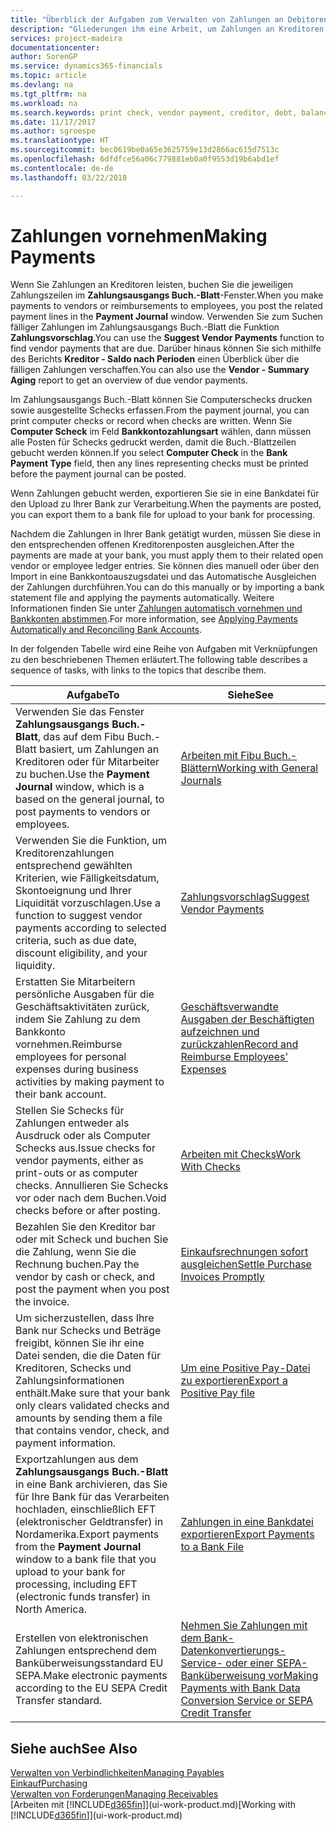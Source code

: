 ```yaml
---
title: "Überblick der Aufgaben zum Verwalten von Zahlungen an Debitoren | Microsoft Docs"
description: "Gliederungen ihm eine Arbeit, um Zahlungen an Kreditoren oder zu den Gläubigern, einschließlich Buchungszahlungszeilen und das Anzeigen einer Übersicht über den fälligen Saldo zu verwalten."
services: project-madeira
documentationcenter: 
author: SorenGP
ms.service: dynamics365-financials
ms.topic: article
ms.devlang: na
ms.tgt_pltfrm: na
ms.workload: na
ms.search.keywords: print check, vendor payment, creditor, debt, balance due, AP
ms.date: 11/17/2017
ms.author: sgroespe
ms.translationtype: HT
ms.sourcegitcommit: bec0619be0a65e3625759e13d2866ac615d7513c
ms.openlocfilehash: 6dfdfce56a06c779881eb0a0f9553d19b6abd1ef
ms.contentlocale: de-de
ms.lasthandoff: 03/22/2018

---
```

# <a name="making-payments"></a><span data-ttu-id="c6ac5-103">Zahlungen vornehmen</span><span class="sxs-lookup"><span data-stu-id="c6ac5-103">Making Payments</span></span>
<span data-ttu-id="c6ac5-104">Wenn Sie Zahlungen an Kreditoren leisten, buchen Sie die jeweiligen Zahlungszeilen im **Zahlungsausgangs Buch.-Blatt**-Fenster.</span><span class="sxs-lookup"><span data-stu-id="c6ac5-104">When you make payments to vendors or reimbursements to employees, you post the related payment lines in the **Payment Journal** window.</span></span> <span data-ttu-id="c6ac5-105">Verwenden Sie zum Suchen fälliger Zahlungen im Zahlungsausgangs Buch.-Blatt die Funktion **Zahlungsvorschlag**.</span><span class="sxs-lookup"><span data-stu-id="c6ac5-105">You can use the **Suggest Vendor Payments** function to find vendor payments that are due.</span></span> <span data-ttu-id="c6ac5-106">Darüber hinaus können Sie sich mithilfe des Berichts **Kreditor - Saldo nach Perioden** einen Überblick über die fälligen Zahlungen verschaffen.</span><span class="sxs-lookup"><span data-stu-id="c6ac5-106">You can also use the **Vendor - Summary Aging** report to get an overview of due vendor payments.</span></span>

<span data-ttu-id="c6ac5-107">Im Zahlungsausgangs Buch.-Blatt können Sie Computerschecks drucken sowie ausgestellte Schecks erfassen.</span><span class="sxs-lookup"><span data-stu-id="c6ac5-107">From the payment journal, you can print computer checks or record when checks are written.</span></span> <span data-ttu-id="c6ac5-108">Wenn Sie **Computer Scheck** im Feld **Bankkontozahlungsart** wählen, dann müssen alle Posten für Schecks gedruckt werden, damit die Buch.-Blattzeilen gebucht werden können.</span><span class="sxs-lookup"><span data-stu-id="c6ac5-108">If you select **Computer Check** in the **Bank Payment Type** field, then any lines representing checks must be printed before the payment journal can be posted.</span></span>

<span data-ttu-id="c6ac5-109">Wenn Zahlungen gebucht werden, exportieren Sie sie in eine Bankdatei für den Upload zu Ihrer Bank zur Verarbeitung.</span><span class="sxs-lookup"><span data-stu-id="c6ac5-109">When the payments are posted, you can export them to a bank file for upload to your bank for processing.</span></span>

<span data-ttu-id="c6ac5-110">Nachdem die Zahlungen in Ihrer Bank getätigt wurden, müssen Sie diese in den entsprechenden offenen Kreditorenposten ausgleichen.</span><span class="sxs-lookup"><span data-stu-id="c6ac5-110">After the payments are made at your bank, you must apply them to their related open vendor or employee ledger entries.</span></span> <span data-ttu-id="c6ac5-111">Sie können dies manuell oder über den Import in eine Bankkontoauszugsdatei und das Automatische Ausgleichen der Zahlungen durchführen.</span><span class="sxs-lookup"><span data-stu-id="c6ac5-111">You can do this manually or by importing a bank statement file and applying the payments automatically.</span></span> <span data-ttu-id="c6ac5-112">Weitere Informationen finden Sie unter [Zahlungen automatisch vornehmen und Bankkonten abstimmen](receivables-apply-payments-auto-reconcile-bank-accounts.md).</span><span class="sxs-lookup"><span data-stu-id="c6ac5-112">For more information, see [Applying Payments Automatically and Reconciling Bank Accounts](receivables-apply-payments-auto-reconcile-bank-accounts.md).</span></span>

<span data-ttu-id="c6ac5-113">In der folgenden Tabelle wird eine Reihe von Aufgaben mit Verknüpfungen zu den beschriebenen Themen erläutert.</span><span class="sxs-lookup"><span data-stu-id="c6ac5-113">The following table describes a sequence of tasks, with links to the topics that describe them.</span></span>

| <span data-ttu-id="c6ac5-114">Aufgabe</span><span class="sxs-lookup"><span data-stu-id="c6ac5-114">To</span></span> | <span data-ttu-id="c6ac5-115">Siehe</span><span class="sxs-lookup"><span data-stu-id="c6ac5-115">See</span></span> |
| --- | --- |
|<span data-ttu-id="c6ac5-116">Verwenden Sie das Fenster **Zahlungsausgangs Buch.-Blatt**, das auf dem Fibu Buch.-Blatt basiert, um Zahlungen an Kreditoren oder für Mitarbeiter zu buchen.</span><span class="sxs-lookup"><span data-stu-id="c6ac5-116">Use the **Payment Journal** window, which is a based on the general journal, to post payments to vendors or employees.</span></span>|[<span data-ttu-id="c6ac5-117">Arbeiten mit Fibu Buch.-Blättern</span><span class="sxs-lookup"><span data-stu-id="c6ac5-117">Working with General Journals</span></span>](ui-work-general-journals.md)|
| <span data-ttu-id="c6ac5-118">Verwenden Sie die Funktion, um Kreditorenzahlungen entsprechend gewählten Kriterien, wie Fälligkeitsdatum, Skontoeignung und Ihrer Liquidität vorzuschlagen.</span><span class="sxs-lookup"><span data-stu-id="c6ac5-118">Use a function to suggest vendor payments according to selected criteria, such as due date, discount eligibility, and your liquidity.</span></span> |[<span data-ttu-id="c6ac5-119">Zahlungsvorschlag</span><span class="sxs-lookup"><span data-stu-id="c6ac5-119">Suggest Vendor Payments</span></span>](payables-how-suggest-vendor-payments.md) |
|<span data-ttu-id="c6ac5-120">Erstatten Sie Mitarbeitern persönliche Ausgaben für die Geschäftsaktivitäten zurück, indem Sie Zahlung zu dem Bankkonto vornehmen.</span><span class="sxs-lookup"><span data-stu-id="c6ac5-120">Reimburse employees for personal expenses during business activities by making payment to their bank account.</span></span>|[<span data-ttu-id="c6ac5-121">Geschäftsverwandte Ausgaben der Beschäftigten aufzeichnen und zurückzahlen</span><span class="sxs-lookup"><span data-stu-id="c6ac5-121">Record and Reimburse Employees' Expenses</span></span>](finance-how-record-reimburse-employee-expenses.md)|
| <span data-ttu-id="c6ac5-122">Stellen Sie Schecks für Zahlungen entweder als Ausdruck oder als Computer Schecks aus.</span><span class="sxs-lookup"><span data-stu-id="c6ac5-122">Issue checks for vendor payments, either as print-outs or as computer checks.</span></span> <span data-ttu-id="c6ac5-123">Annullieren Sie Schecks vor oder nach dem Buchen.</span><span class="sxs-lookup"><span data-stu-id="c6ac5-123">Void checks before or after posting.</span></span> |[<span data-ttu-id="c6ac5-124">Arbeiten mit Checks</span><span class="sxs-lookup"><span data-stu-id="c6ac5-124">Work With Checks</span></span>](payables-how-work-checks.md) |
| <span data-ttu-id="c6ac5-125">Bezahlen Sie den Kreditor bar oder mit Scheck und buchen Sie die Zahlung, wenn Sie die Rechnung buchen.</span><span class="sxs-lookup"><span data-stu-id="c6ac5-125">Pay the vendor by cash or check, and post the payment when you post the invoice.</span></span> |[<span data-ttu-id="c6ac5-126">Einkaufsrechnungen sofort ausgleichen</span><span class="sxs-lookup"><span data-stu-id="c6ac5-126">Settle Purchase Invoices Promptly</span></span>](finance-how-to-settle-purchase-invoices-promptly.md) |
| <span data-ttu-id="c6ac5-127">Um sicherzustellen, dass Ihre Bank nur Schecks und Beträge freigibt, können Sie ihr eine Datei senden, die die Daten für Kreditoren, Schecks und Zahlungsinformationen enthält.</span><span class="sxs-lookup"><span data-stu-id="c6ac5-127">Make sure that your bank only clears validated checks and amounts by sending them a file that contains vendor, check, and payment information.</span></span> |[<span data-ttu-id="c6ac5-128">Um eine Positive Pay-Datei zu exportieren</span><span class="sxs-lookup"><span data-stu-id="c6ac5-128">Export a Positive Pay file</span></span>](finance-how-positive-pay.md) |
|<span data-ttu-id="c6ac5-129">Exportzahlungen aus dem **Zahlungsausgangs Buch.-Blatt** in eine Bank archivieren, das Sie für Ihre Bank für das Verarbeiten hochladen, einschließlich EFT (elektronischer Geldtransfer) in Nordamerika.</span><span class="sxs-lookup"><span data-stu-id="c6ac5-129">Export payments from the **Payment Journal** window to a bank file that you upload to your bank for processing, including EFT (electronic funds transfer) in North America.</span></span> |[<span data-ttu-id="c6ac5-130">Zahlungen in eine Bankdatei exportieren</span><span class="sxs-lookup"><span data-stu-id="c6ac5-130">Export Payments to a Bank File</span></span>](payables-how-export-payments-bank-file.md)|
|<span data-ttu-id="c6ac5-131">Erstellen von elektronischen Zahlungen entsprechend dem Banküberweisungsstandard EU SEPA.</span><span class="sxs-lookup"><span data-stu-id="c6ac5-131">Make electronic payments according to the EU SEPA Credit Transfer standard.</span></span>|[<span data-ttu-id="c6ac5-132">Nehmen Sie Zahlungen mit dem Bank-Datenkonvertierungs-Service- oder einer SEPA-Banküberweisung vor</span><span class="sxs-lookup"><span data-stu-id="c6ac5-132">Making Payments with Bank Data Conversion Service or SEPA Credit Transfer</span></span>](finance-make-payments-with-bank-data-conversion-service-or-sepa-credit-transfer.md)|    

## <a name="see-also"></a><span data-ttu-id="c6ac5-133">Siehe auch</span><span class="sxs-lookup"><span data-stu-id="c6ac5-133">See Also</span></span>
[<span data-ttu-id="c6ac5-134">Verwalten von Verbindlichkeiten</span><span class="sxs-lookup"><span data-stu-id="c6ac5-134">Managing Payables</span></span>](payables-manage-payables.md)  
[<span data-ttu-id="c6ac5-135">Einkauf</span><span class="sxs-lookup"><span data-stu-id="c6ac5-135">Purchasing</span></span>](purchasing-manage-purchasing.md)  
[<span data-ttu-id="c6ac5-136">Verwalten von Forderungen</span><span class="sxs-lookup"><span data-stu-id="c6ac5-136">Managing Receivables</span></span>](receivables-manage-receivables.md)  
<span data-ttu-id="c6ac5-137">[Arbeiten mit [!INCLUDE[d365fin](includes/d365fin_md.md)]](ui-work-product.md)</span><span class="sxs-lookup"><span data-stu-id="c6ac5-137">[Working with [!INCLUDE[d365fin](includes/d365fin_md.md)]](ui-work-product.md)</span></span>  

